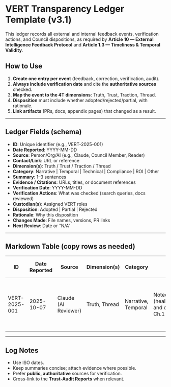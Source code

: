 # VERT Transparency Ledger Template (v3.1)

This ledger records all external and internal feedback events, verification actions, and Council dispositions, as required by **Article 10 — External Intelligence Feedback Protocol** and **Article 1.3 — Timeliness & Temporal Validity**.

## How to Use
1. **Create one entry per event** (feedback, correction, verification, audit).
2. **Always include verification date** and cite the **authoritative sources** checked.
3. **Map the event to the 4T dimensions**: Truth, Trust, Traction, Thread.
4. **Disposition** must include whether adopted/rejected/partial, with rationale.
5. **Link artifacts** (PRs, docs, appendix pages) that changed as a result.

---

## Ledger Fields (schema)
- **ID**: Unique identifier (e.g., VERT-2025-001)
- **Date Reported**: YYYY-MM-DD
- **Source**: Person/Org/AI (e.g., Claude, Council Member, Reader)
- **Contact/Link**: URL or reference
- **Dimension(s)**: Truth / Trust / Traction / Thread
- **Category**: Narrative | Temporal | Technical | Compliance | ROI | Other
- **Summary**: 1–3 sentences
- **Evidence / Citations**: URLs, titles, or document references
- **Verification Date**: YYYY-MM-DD
- **Verification Actions**: What was checked (search queries, docs reviewed)
- **Custodian(s)**: Assigned VERT roles
- **Disposition**: Adopted | Partial | Rejected
- **Rationale**: Why this disposition
- **Changes Made**: File names, versions, PR links
- **Next Review**: Date or “N/A”

---

## Markdown Table (copy rows as needed)

| ID | Date Reported | Source | Dimension(s) | Category | Summary | Evidence / Citations | Verification Date | Verification Actions | Custodian(s) | Disposition | Rationale | Changes Made | Next Review |
|----|----------------|--------|--------------|----------|---------|----------------------|-------------------|----------------------|--------------|-------------|-----------|--------------|-------------|
| VERT-2025-001 | 2025-10-07 | Claude (AI Reviewer) | Truth, Thread | Narrative, Temporal | Noted context switches (healthcare→retail/banking) and outdated MCP status in Ch.1 v2.1 | Links to memo + vendor docs | 2025-10-11 | Searched latest MCP adoption & security reports; reviewed Ch.1 examples | Architect, Cartographer | Adopted | Added Art. 1.3 (Timeliness) & Art. 10 (Feedback); planned v3.1 | Updated Ch.1 v2.1.1; Issued VERT v3.1 | 2026-01-15 |

---

## Log Notes
- Use ISO dates.  
- Keep summaries concise; attach evidence where possible.  
- Prefer **public, authoritative** sources for verification.  
- Cross-link to the **Trust-Audit Reports** when relevant.
